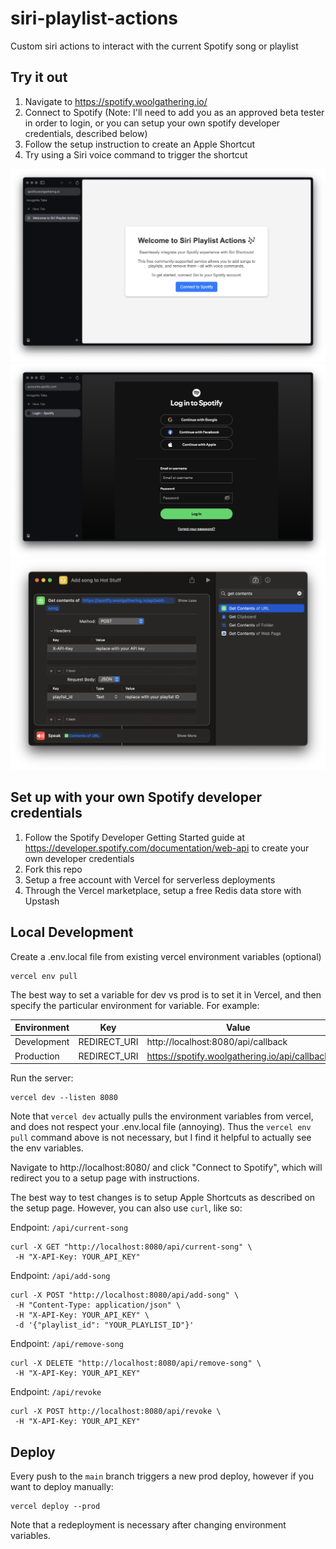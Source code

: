 # siri-playlist-actions

Custom siri actions to interact with the current Spotify song or playlist

## Try it out

1. Navigate to https://spotify.woolgathering.io/
2. Connect to Spotify (Note: I'll need to add you as an approved beta tester in order to login, or you can setup your own spotify developer credentials, described below)
3. Follow the setup instruction to create an Apple Shortcut
4. Try using a Siri voice command to trigger the shortcut

![landing page](./readme-images/landing.png)
![spotify login](./readme-images/spotify-login.png)
![add song apple shortcut](./static/add-song.png)


## Set up with your own Spotify developer credentials

1. Follow the Spotify Developer Getting Started guide at https://developer.spotify.com/documentation/web-api to create your own developer credentials
2. Fork this repo
3. Setup a free account with Vercel for serverless deployments
4. Through the Vercel marketplace, setup a free Redis data store with Upstash


## Local Development

Create a .env.local file from existing vercel environment variables (optional)

    vercel env pull

The best way to set a variable for dev vs prod is to set it in Vercel, and then specify the particular environment for variable. For example:

| Environment | Key          | Value                                          |
|-------------|--------------|------------------------------------------------|
| Development | REDIRECT_URI | http://localhost:8080/api/callback             |
| Production  | REDIRECT_URI | https://spotify.woolgathering.io/api/callback  |


Run the server:

    vercel dev --listen 8080

Note that `vercel dev` actually pulls the environment variables from vercel, and does not respect your .env.local file (annoying). Thus the `vercel env pull` command above is not necessary, but I find it helpful to actually see the env variables.

Navigate to http://localhost:8080/ and click "Connect to Spotify", which will redirect you to a setup page with instructions.

The best way to test changes is to setup Apple Shortcuts as described on the setup page. However, you can also use `curl`, like so:

Endpoint: `/api/current-song`

    curl -X GET "http://localhost:8080/api/current-song" \
     -H "X-API-Key: YOUR_API_KEY"

Endpoint: `/api/add-song`

    curl -X POST "http://localhost:8080/api/add-song" \
     -H "Content-Type: application/json" \
     -H "X-API-Key: YOUR_API_KEY" \
     -d '{"playlist_id": "YOUR_PLAYLIST_ID"}'

Endpoint: `/api/remove-song`

    curl -X DELETE "http://localhost:8080/api/remove-song" \
     -H "X-API-Key: YOUR_API_KEY"

Endpoint: `/api/revoke`

    curl -X POST http://localhost:8080/api/revoke \
     -H "X-API-Key: YOUR_API_KEY"


## Deploy

Every push to the `main` branch triggers a new prod deploy, however if you want to deploy manually:

    vercel deploy --prod

Note that a redeployment is necessary after changing environment variables.
